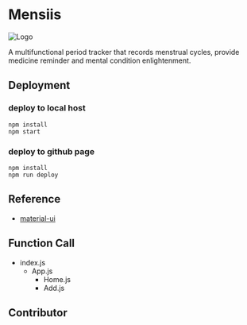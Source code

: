# Mensiis

![Logo]([https://hirenlalani.files.wordpress.com/2022/04/wp-1651342540702.jpg](https://www.canva.com/design/DAFCDT2oSYw/Sj_wQ-8iJ7yHqO4wT5iIKw/edit?utm_content=DAFCDT2oSYw&utm_campaign=designshare&utm_medium=link2&utm_source=sharebutton))

A multifunctional period tracker that records menstrual cycles, provide medicine reminder and mental condition enlightenment.



## Deployment

### deploy to local host

```shell
npm install
npm start
```

### deploy to github page

```shell
npm install
npm run deploy
```

## Reference

- [material-ui](https://material-ui.com/getting-started)

## Function Call

- index.js
  - App.js
    - Home.js
    - Add.js

## Contributor




